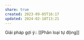 ```yaml
---
share: true
created: 2023-09-05T16:17
updated: 2024-02-18T13:21
---
```

Giải pháp gợi ý:: [[Phân loại tự động]] 